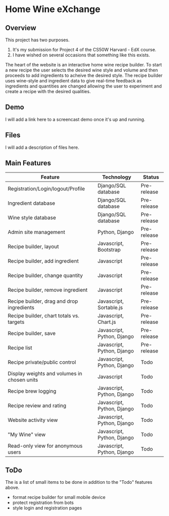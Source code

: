 # Home Wine eXchange

## Overview
This project has two purposes.
1. It's my submission for Project 4 of the CS50W Harvard - EdX course.
2. I have wished on several occasions that something like this exists.

The heart of the website is an interactive home wine recipe builder.
To start a new recipe the user selects the desired wine style and volume 
and then proceeds to add ingredients to acheive the desired style.
The recipe builder uses wine-style and ingredient data to give real-time feedback
as ingredients and quantities are changed allowing the user to experiment and
create a recipe with the desired qualities.

## Demo
I will add a link here to a screencast demo once it's up and running.

## Files
I will add a description of files here.

## Main Features
| Feature                                     | Technology                  | Status   |
| -----------------------------------------   | --------------------------- | -------- |
| Registration/Login/logout/Profile           | Django/SQL database         | Pre-release |
| Ingredient database                         | Django/SQL database         | Pre-release |
| Wine style database                         | Django/SQL database         | Pre-release |
| Admin site management                       | Python, Django              | Pre-release |
| Recipe builder, layout                      | Javascript, Bootstrap       | Pre-release |
| Recipe builder, add ingredient              | Javascript                  | Pre-release |
| Recipe builder, change quantity             | Javascript                  | Pre-release |
| Recipe builder, remove ingredient           | Javascript                  | Pre-release |
| Recipe builder, drag and drop ingredients   | Javascript, Sortable.js     | Pre-release |
| Recipe builder, chart totals vs. targets    | Javascript, Chart.js        | Pre-release |
| Recipe builder, save                        | Javascript, Python, Django  | Pre-release |
| Recipe list                                 | Javascript, Python, Django  | Pre-release |
| Recipe private/public control               | Javascript, Python, Django  | Todo        |
| Display weights and volumes in chosen units | Javascript                  | Todo        |
| Recipe brew logging                         | Javascript, Python, Django  | Todo        |
| Recipe review and rating                    | Javascript, Python, Django  | Todo        |
| Website activity view                       | Javascript, Python, Django  | Todo        |
| "My Wine" view                              | Javascript, Python, Django  | Todo        |
| Read-only view for anonymous users          | Javascript, Python, Django  | Todo        |

## ToDo
The is a list of small items to be done in addition to the "Todo" features above.
* format recipe builder for small mobile device
* protect registration from bots
* style login and registration pages